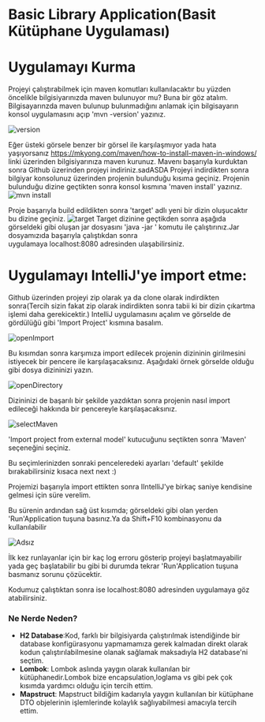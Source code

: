   # Basic Library Application(Basit Kütüphane Uygulaması)
  # Uygulamayı Kurma
  Projeyi çalıştırabilmek için maven komutları kullanılacaktır bu yüzden öncelikle bilgisiyarınızda maven bulunuyor mu? Buna bir göz atalım.
  Bilgisayarınzda maven bulunup bulunmadığını anlamak için bilgisayarın konsol uygulamasını açıp 'mvn -version' yazınız.
  
  ![version](https://user-images.githubusercontent.com/45934056/95883170-49810080-0d83-11eb-9fca-c8ee74ae6cc3.png)
  
  Eğer üsteki görsele benzer bir görsel ile karşılaşmıyor yada hata yaşıyorsanız 
  https://mkyong.com/maven/how-to-install-maven-in-windows/ linki üzerinden bilgisiyarınıza maven kurunuz.
  Mavenı başarıyla kurduktan sonra Github üzerinden projeyi indiriniz.sadASDA
  Projeyi indirdikten sonra bilgiyar konsolunuz üzerinden projenin bulunduğu kısıma geçiniz.
  Projenin bulunduğu dizine geçtikten sonra konsol kısmına 'maven install' yazınız.
 ![mvn install](https://user-images.githubusercontent.com/45934056/95891047-32dfa700-0d8d-11eb-90ea-504e8f45d14a.png)

  Proje başarıyla build edildikten sonra 'target' adlı yeni bir dizin oluşucaktır bu dizine geçiniz.
  ![target](https://user-images.githubusercontent.com/45934056/95890164-15f6a400-0d8c-11eb-84bb-1b0a1566868c.png)
  Target dizinine geçtikden sonra aşağıda görseldeki gibi oluşan jar dosyasını 'java -jar <jarName>' komutu ile çalıştırınız.Jar dosyamızıda başarıyla çalıştıkdan sonra     
  uygulamaya localhost:8080 adresinden ulaşabilirsiniz.


  # Uygulamayı IntelliJ'ye import etme:
  
  Github üzerinden projeyi zip olarak ya da clone olarak indirdikten sonra(Tercih sizin fakat zip olarak indirdikten sonra tabii ki bir dizin çıkartma işlemi daha gerekicektir.)
  IntelliJ uygulamasını açalım ve görselde de gördülüğü gibi 'Import Project' kısmına basalım.
  
  ![openImport](https://user-images.githubusercontent.com/45934056/95691096-3f48f000-0c25-11eb-9e48-fc448c213034.png)
  
  Bu kısımdan sonra karşımıza import edilecek projenin dizininin girilmesini istiyecek bir pencere ile karşılaşacaksınız. Aşağıdaki örnek görselde olduğu
  gibi dosya dizininizi yazın.
  
  ![openDirectory](https://user-images.githubusercontent.com/45934056/95691181-e594f580-0c25-11eb-9b23-373056aaf865.png)
  
  Dizininizi de başarılı bir şekilde yazdıktan sonra projenin nasıl import edileceği hakkında bir pencereyle karşılaşacaksınız.
  
  ![selectMaven](https://user-images.githubusercontent.com/45934056/95691232-4b817d00-0c26-11eb-84bb-b27187f8ef4a.png)
  
  'Import project from external model' kutucuğunu seçtikten sonra 'Maven' seçeneğini seçiniz.
  
  Bu seçimlerinizden sonraki penceleredeki ayarları 'default' şekilde bırakabilirsiniz kısaca next next :) 
  
  Projemizi başarıyla import ettikten sonra IIntelliJ'ye birkaç saniye kendisine gelmesi için süre verelim.
  
  Bu sürenin ardından sağ üst kısımda; görseldeki gibi olan yerden 'Run'Application tuşuna basınız.Ya da Shift+F10 kombinasyonu da kullanılabilir
  
 ![Adsız](https://user-images.githubusercontent.com/45934056/95691301-cd71a600-0c26-11eb-8396-14c77daf5a6a.png)

  İlk kez runlayanlar için bir kaç log erroru gösterip projeyi başlatmayabilir yada geç başlatabilir bu gibi bi durumda tekrar 'Run'Application
  tuşuna basmanız sorunu çözücektir.
  
  Kodumuz çalıştıktan sonra ise localhost:8080 adresinden uygulamaya göz atabilirsiniz.
  
  
  
  ### Ne Nerde Neden?
  - <b>H2 Database</b>:Kod, farklı bir bilgisiyarda çalıştırılmak istendiğinde bir database konfigürasyonu yapmamamıza gerek kalmadan direkt olarak kodun çalıştırılabilmesine     olanak sağlamak maksadıyla H2 database'ni seçtim.
  - <b>Lombok</b>: Lombok aslında yaygın olarak kullanılan bir kütüphanedir.Lombok bize encapsulation,loglama vs gibi pek çok kısımda yardımcı olduğu için tercih ettim.
  - <b>Mapstruct</b>: Mapstruct bildiğim kadarıyla yaygın kullanılan bir kütüphane DTO objelerinin işlemlerinde kolaylık sağlıyabilmesi amacıyla tercih ettim.
